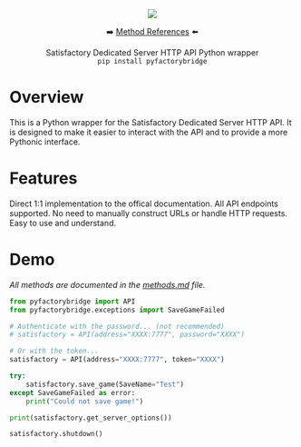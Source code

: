 <p align="center">
<img src="assets/icon.png">

<p align="center">➡️ <a href="methods.md">Method References</a> ⬅️</p>

<p align="center">Satisfactory Dedicated Server HTTP API Python wrapper<br>
<code>pip install pyfactorybridge</code>
</p>

# Overview
This is a Python wrapper for the Satisfactory Dedicated Server HTTP API. It is designed to make it easier to interact with the API and to provide a more Pythonic interface.

# Features
Direct 1:1 implementation to the offical documentation. All API endpoints supported. No need to manually construct URLs or handle HTTP requests. Easy to use and understand.

# Demo

*All methods are documented in the [methods.md](methods.md) file.*

```py
from pyfactorybridge import API
from pyfactorybridge.exceptions import SaveGameFailed

# Authenticate with the password... (not recommended)
# satisfactory = API(address="XXXX:7777", password="XXXX")

# Or with the token...
satisfactory = API(address="XXXX:7777", token="XXXX")

try:
    satisfactory.save_game(SaveName="Test")
except SaveGameFailed as error:
    print("Could not save game!")

print(satisfactory.get_server_options())

satisfactory.shutdown()
```
